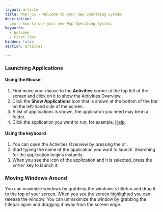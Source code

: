 ```yaml
---
layout: article
title: Pop!_OS - Welcome to your new Operating System
description:
  Learn how to use your new Pop Operating System.
keywords:
  - Welcome
  - First Time
hidden: false
section: articles

---
```


### Launching Applications

#### Using the Mouse:

1. First move your mouse to the **Activities** corner at the top left of the screen and click on it to show the Activities Overview.
2. Click the **Show Applications** icon that is shown at the bottom of the bar on the left-hand side of the screen.
3. A list of applications is shown, the applicaton you need may be in a folder.
4. Click the application you want to run, for example, <u>Help</u>.

#### Using the keyboard

1. You can open the  Activities Overview by pressing the <kbd><span class="fl-pop-key"></span></kbd> or <kbd><span class="fl-ubuntu"></span></kbd>.
2. Start typing the name of the application you want to launch. Searching for the application begins instantly.
3. When you see the icon of the application and it is selected, press the <kbd>Enter</kbd> key to launch it.

### Moving Windows Around

You can maximize windows by grabbing the windows's titlebar and drag it to the top of your screen. When you see the screen highlighted you can release the window. You can unmaximize the window by grabbing the titlebar again and dragging it away from the screen edge.
